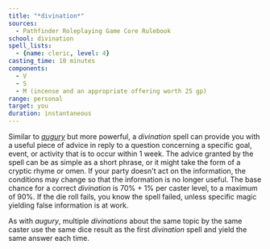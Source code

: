 ```yaml
---
title: "*divination*"
sources:
  - Pathfinder Roleplaying Game Core Rulebook
school: divination
spell_lists:
  - {name: cleric, level: 4}
casting_time: 10 minutes
components:
  - V
  - S
  - M (incense and an appropriate offering worth 25 gp)
range: personal
target: you
duration: instantaneous
---
```


Similar to [*augury*](/spells/augury/) but more powerful, a *divination* spell can provide you with a useful piece of advice in reply to a question concerning a specific goal, event, or activity that is to occur within 1 week. The advice granted by the spell can be as simple as a short phrase, or it might take the form of a cryptic rhyme or omen. If your party doesn't act on the information, the conditions may change so that the information is no longer useful. The base chance for a correct *divination* is 70% + 1% per caster level, to a maximum of 90%. If the die roll fails, you know the spell failed, unless specific magic yielding false information is at work.

As with *augury*, multiple *divinations* about the same topic by the same caster use the same dice result as the first *divination* spell and yield the same answer each time.

